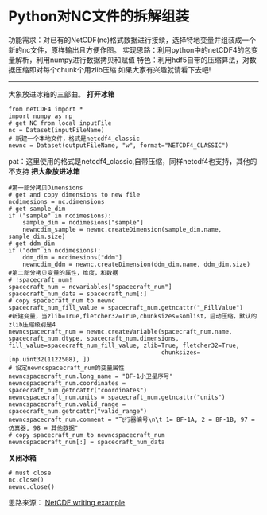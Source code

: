 ﻿# Python对NC文件的拆解组装

功能需求：对已有的NetCDF(nc)格式数据进行接续，选择特地变量并组装成一个新的nc文件，原样输出且方便作图。
实现思路：利用python中的netCDF4的包变量解析，利用numpy进行数据拷贝和赋值
特色：利用hdf5自带的压缩算法，对数据压缩即对每个chunk个用zlib压缩
如果大家有兴趣就请看下去吧!



-------------------
大象放进冰箱的三部曲。
**打开冰箱**

```
from netCDF4 import *
import numpy as np
# get NC from local inputFile
nc = Dataset(inputFileName)
# 新建一个本地文件，格式是netcdf4_classic
newnc = Dataset(outputFileName, "w", format="NETCDF4_CLASSIC")
```
pat：这里使用的格式是netcdf4_classic,自带压缩，同样netcdf4也支持，其他的不支持
**把大象放进冰箱**

```
#第一部分拷贝Dimensions
# get and copy dimensions to new file
ncdimesions = nc.dimensions
# get sample_dim
if ("sample" in ncdimesions):
    sample_dim = ncdimesions["sample"]
    newncdim_sample = newnc.createDimension(sample_dim.name, sample_dim.size)
# get ddm_dim
if ("ddm" in ncdimesions):
    ddm_dim = ncdimesions["ddm"]
    newncdim_ddm = newnc.createDimension(ddm_dim.name, ddm_dim.size)
#第二部分拷贝变量的属性，维度，和数据
# !spacecraft_num!
spacecraft_num = ncvariables["spacecraft_num"]
spacecraft_num_data = spacecraft_num[:]
# copy spacecraft_num to newnc
spacecraft_num_fill_value = spacecraft_num.getncattr("_FillValue")
#新建变量，当zlib=True,fletcher32=True,chunksizes=somlist，启动压缩，默认的zlib压缩级别是4
newncspacecraft_num = newnc.createVariable(spacecraft_num.name, spacecraft_num.dtype, spacecraft_num.dimensions,                                         fill_value=spacecraft_num_fill_value, zlib=True, fletcher32=True,
                                           chunksizes=[np.uint32(1122508), ])
# 设定newncspacecraft_num的变量属性
newncspacecraft_num.long_name = "BF-1小卫星序号"
newncspacecraft_num.coordinates = spacecraft_num.getncattr("coordinates")
newncspacecraft_num.units = spacecraft_num.getncattr("units")
newncspacecraft_num.valid_range = spacecraft_num.getncattr("valid_range")
newncspacecraft_num.comment = "飞行器编号\n\t 1= BF-1A, 2 = BF-1B, 97 = 仿真器, 98 = 其他数据"
# copy spacecraft_num to newncspacecraft_num
newncspacecraft_num[:] = spacecraft_num_data
```
**关闭冰箱**

```
# must close
nc.close()
newnc.close()
```
思路来源：
[NetCDF writing example](http://nbviewer.jupyter.org/github/Unidata/netcdf4-python/blob/master/examples/writing_netCDF.ipynb)


[1]: http://math.stackexchange.com/
[2]: https://github.com/jmcmanus/pagedown-extra "Pagedown Extra"
[3]: http://meta.math.stackexchange.com/questions/5020/mathjax-basic-tutorial-and-quick-reference
[4]: http://bramp.github.io/js-sequence-diagrams/
[5]: http://adrai.github.io/flowchart.js/
[6]: https://github.com/benweet/stackedit

